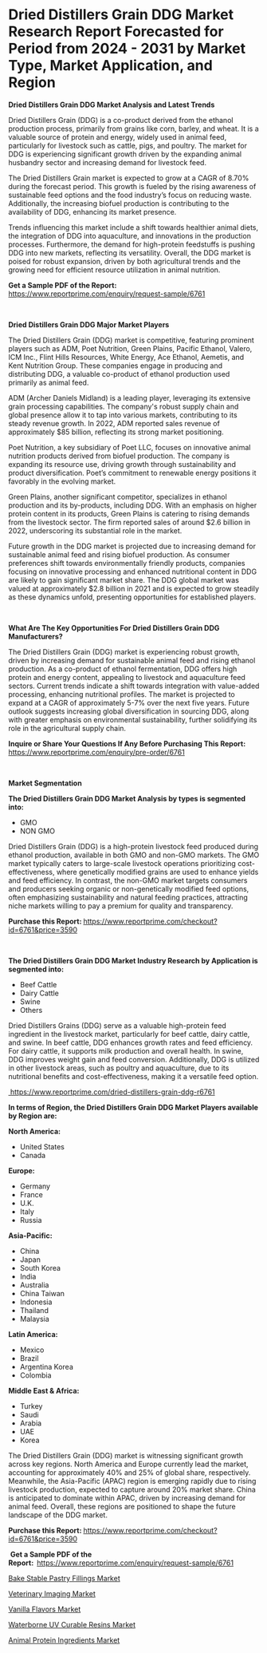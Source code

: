 <p><h1>Dried Distillers Grain DDG Market Research Report Forecasted for Period from 2024 -  2031 by Market Type, Market Application, and Region</h1></p><p><strong>Dried Distillers Grain DDG Market Analysis and Latest Trends</strong></p>
<p><p>Dried Distillers Grain (DDG) is a co-product derived from the ethanol production process, primarily from grains like corn, barley, and wheat. It is a valuable source of protein and energy, widely used in animal feed, particularly for livestock such as cattle, pigs, and poultry. The market for DDG is experiencing significant growth driven by the expanding animal husbandry sector and increasing demand for livestock feed.</p><p>The Dried Distillers Grain market is expected to grow at a CAGR of 8.70% during the forecast period. This growth is fueled by the rising awareness of sustainable feed options and the food industry’s focus on reducing waste. Additionally, the increasing biofuel production is contributing to the availability of DDG, enhancing its market presence. </p><p>Trends influencing this market include a shift towards healthier animal diets, the integration of DDG into aquaculture, and innovations in the production processes. Furthermore, the demand for high-protein feedstuffs is pushing DDG into new markets, reflecting its versatility. Overall, the DDG market is poised for robust expansion, driven by both agricultural trends and the growing need for efficient resource utilization in animal nutrition.</p></p>
<p><strong>Get a Sample PDF of the Report:&nbsp;</strong> <a href="https://www.reportprime.com/enquiry/request-sample/6761?utm_campaign=1509&utm_medium=2&utm_source=Github&utm_content=ia&utm_term=10102024&utm_id=dried-distillers-grain-ddg">https://www.reportprime.com/enquiry/request-sample/6761</a></p>
<p>&nbsp;</p>
<p><strong>Dried Distillers Grain DDG Major Market Players</strong></p>
<p><p>The Dried Distillers Grain (DDG) market is competitive, featuring prominent players such as ADM, Poet Nutrition, Green Plains, Pacific Ethanol, Valero, ICM Inc., Flint Hills Resources, White Energy, Ace Ethanol, Aemetis, and Kent Nutrition Group. These companies engage in producing and distributing DDG, a valuable co-product of ethanol production used primarily as animal feed.</p><p>ADM (Archer Daniels Midland) is a leading player, leveraging its extensive grain processing capabilities. The company's robust supply chain and global presence allow it to tap into various markets, contributing to its steady revenue growth. In 2022, ADM reported sales revenue of approximately $85 billion, reflecting its strong market positioning.</p><p>Poet Nutrition, a key subsidiary of Poet LLC, focuses on innovative animal nutrition products derived from biofuel production. The company is expanding its resource use, driving growth through sustainability and product diversification. Poet’s commitment to renewable energy positions it favorably in the evolving market.</p><p>Green Plains, another significant competitor, specializes in ethanol production and its by-products, including DDG. With an emphasis on higher protein content in its products, Green Plains is catering to rising demands from the livestock sector. The firm reported sales of around $2.6 billion in 2022, underscoring its substantial role in the market.</p><p>Future growth in the DDG market is projected due to increasing demand for sustainable animal feed and rising biofuel production. As consumer preferences shift towards environmentally friendly products, companies focusing on innovative processing and enhanced nutritional content in DDG are likely to gain significant market share. The DDG global market was valued at approximately $2.8 billion in 2021 and is expected to grow steadily as these dynamics unfold, presenting opportunities for established players.</p></p>
<p>&nbsp;</p>
<p><strong>What Are The Key Opportunities For Dried Distillers Grain DDG Manufacturers?</strong></p>
<p><p>The Dried Distillers Grain (DDG) market is experiencing robust growth, driven by increasing demand for sustainable animal feed and rising ethanol production. As a co-product of ethanol fermentation, DDG offers high protein and energy content, appealing to livestock and aquaculture feed sectors. Current trends indicate a shift towards integration with value-added processing, enhancing nutritional profiles. The market is projected to expand at a CAGR of approximately 5-7% over the next five years. Future outlook suggests increasing global diversification in sourcing DDG, along with greater emphasis on environmental sustainability, further solidifying its role in the agricultural supply chain.</p></p>
<p><strong>Inquire or Share Your Questions If Any Before Purchasing This Report:</strong> <a href="https://www.reportprime.com/enquiry/pre-order/6761?utm_campaign=1509&utm_medium=2&utm_source=Github&utm_content=ia&utm_term=10102024&utm_id=dried-distillers-grain-ddg">https://www.reportprime.com/enquiry/pre-order/6761</a></p>
<p>&nbsp;</p>
<p><strong>Market Segmentation</strong></p>
<p><strong>The Dried Distillers Grain DDG Market Analysis by types is segmented into:</strong></p>
<p><ul><li>GMO</li><li>NON GMO</li></ul></p>
<p><p>Dried Distillers Grain (DDG) is a high-protein livestock feed produced during ethanol production, available in both GMO and non-GMO markets. The GMO market typically caters to large-scale livestock operations prioritizing cost-effectiveness, where genetically modified grains are used to enhance yields and feed efficiency. In contrast, the non-GMO market targets consumers and producers seeking organic or non-genetically modified feed options, often emphasizing sustainability and natural feeding practices, attracting niche markets willing to pay a premium for quality and transparency.</p></p>
<p><strong>Purchase this Report:&nbsp;</strong><a href="https://www.reportprime.com/checkout?id=6761&price=3590&utm_campaign=1509&utm_medium=2&utm_source=Github&utm_content=ia&utm_term=10102024&utm_id=dried-distillers-grain-ddg">https://www.reportprime.com/checkout?id=6761&price=3590</a></p>
<p>&nbsp;</p>
<p><strong>The Dried Distillers Grain DDG Market Industry Research by Application is segmented into:</strong></p>
<p><ul><li>Beef Cattle</li><li>Dairy Cattle</li><li>Swine</li><li>Others</li></ul></p>
<p><p>Dried Distillers Grains (DDG) serve as a valuable high-protein feed ingredient in the livestock market, particularly for beef cattle, dairy cattle, and swine. In beef cattle, DDG enhances growth rates and feed efficiency. For dairy cattle, it supports milk production and overall health. In swine, DDG improves weight gain and feed conversion. Additionally, DDG is utilized in other livestock areas, such as poultry and aquaculture, due to its nutritional benefits and cost-effectiveness, making it a versatile feed option.</p></p>
<p><a href="https://www.reportprime.com/dried-distillers-grain-ddg-r6761?utm_campaign=1509&utm_medium=2&utm_source=Github&utm_content=ia&utm_term=10102024&utm_id=dried-distillers-grain-ddg">&nbsp;https://www.reportprime.com/dried-distillers-grain-ddg-r6761</a></p>
<p><strong>In terms of Region, the Dried Distillers Grain DDG Market Players available by Region are:</strong></p>
<p>
    <p> <strong> North America: </strong>
        <ul>
            <li>United States</li>
            <li>Canada</li>
        </ul>
        </p> 
    <p> <strong> Europe: </strong>
        <ul>
            <li>Germany</li>
            <li>France</li>
            <li>U.K.</li>
            <li>Italy</li>
            <li>Russia</li>
        </ul>
        </p> 
    <p> <strong> Asia-Pacific: </strong>
        <ul>
            <li>China</li>
            <li>Japan</li>
            <li>South Korea</li>
            <li>India</li>
            <li>Australia</li>
            <li>China Taiwan</li>
            <li>Indonesia</li>
            <li>Thailand</li>
            <li>Malaysia</li>
        </ul>
        </p> 
    <p> <strong> Latin America: </strong>
        <ul>
            <li>Mexico</li>
            <li>Brazil</li>
            <li>Argentina Korea</li>
            <li>Colombia</li>
        </ul>
        </p> 
    <p> <strong> Middle East & Africa: </strong>
        <ul>
            <li>Turkey</li>
            <li>Saudi</li>
            <li>Arabia</li>
            <li>UAE</li>
            <li>Korea</li>
        </ul>
    </p>
    </p>
<p><p>The Dried Distillers Grain (DDG) market is witnessing significant growth across key regions. North America and Europe currently lead the market, accounting for approximately 40% and 25% of global share, respectively. Meanwhile, the Asia-Pacific (APAC) region is emerging rapidly due to rising livestock production, expected to capture around 20% market share. China is anticipated to dominate within APAC, driven by increasing demand for animal feed. Overall, these regions are positioned to shape the future landscape of the DDG market.</p></p>
<p><strong>Purchase this Report: </strong><a href="https://www.reportprime.com/checkout?id=6761&price=3590&utm_campaign=1509&utm_medium=2&utm_source=Github&utm_content=ia&utm_term=10102024&utm_id=dried-distillers-grain-ddg">https://www.reportprime.com/checkout?id=6761&price=3590</a></p>
<p>&nbsp;<strong>Get a Sample PDF of the Report:&nbsp;&nbsp;</strong><a href="https://www.reportprime.com/enquiry/request-sample/6761?utm_campaign=1509&utm_medium=2&utm_source=Github&utm_content=ia&utm_term=10102024&utm_id=dried-distillers-grain-ddg">https://www.reportprime.com/enquiry/request-sample/6761</a></p>
<p><strong></strong></p>
<p><p><a href="https://issuu.com/reportprime-2/docs/bake-stable-pastry-fillings-market-_46e79607fb7546?utm_campaign=1509&utm_medium=2&utm_source=Github&utm_content=ia&utm_term=10102024&utm_id=dried-distillers-grain-ddg">Bake Stable Pastry Fillings Market</a></p><p><a href="https://www.linkedin.com/pulse/veterinary-imaging-market-innovations-trends-comprehensive-h2xne?utm_campaign=1509&utm_medium=2&utm_source=Github&utm_content=ia&utm_term=10102024&utm_id=dried-distillers-grain-ddg">Veterinary Imaging Market</a></p><p><a href="https://www.linkedin.com/pulse/vanilla-flavors-revenue-growth-report-2024-2031-kantelligence-v1dxf?utm_campaign=1509&utm_medium=2&utm_source=Github&utm_content=ia&utm_term=10102024&utm_id=dried-distillers-grain-ddg">Vanilla Flavors Market</a></p><p><a href="https://www.linkedin.com/pulse/waterborne-uv-curable-resins-market-outlook-forecast-ywt6f?utm_campaign=1509&utm_medium=2&utm_source=Github&utm_content=ia&utm_term=10102024&utm_id=dried-distillers-grain-ddg">Waterborne UV Curable Resins Market</a></p><p><a href="https://issuu.com/reportprime-2/docs/animal-protein-ingredients-market-s_c2109ade64eec5?utm_campaign=1509&utm_medium=2&utm_source=Github&utm_content=ia&utm_term=10102024&utm_id=dried-distillers-grain-ddg">Animal Protein Ingredients Market</a></p></p>